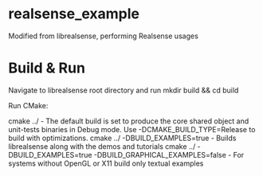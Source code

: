# realsense_example
Modified from librealsense, performing Realsense usages

# Build & Run
Navigate to librealsense root directory and run mkdir build && cd build

Run CMake:

cmake ../ - The default build is set to produce the core shared object and unit-tests binaries in Debug mode. Use -DCMAKE_BUILD_TYPE=Release to build with optimizations.
cmake ../ -DBUILD_EXAMPLES=true - Builds librealsense along with the demos and tutorials
cmake ../ -DBUILD_EXAMPLES=true -DBUILD_GRAPHICAL_EXAMPLES=false - For systems without OpenGL or X11 build only textual examples
